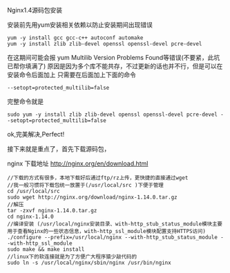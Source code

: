 Nginx1.4源码包安装

安装前先用yum安装相关依赖以防止安装期间出现错误
    
    yum -y install gcc gcc-c++ autoconf automake
    yum -y install zlib zlib-devel openssl openssl-devel pcre-devel
在这期间可能会报 yum Multilib Version Problems Found等错误(不要紧，此坑已帮你填满了)
原因是因为多个库不能共存，不过更新的话也并不行，但是可以在安装命令后面加上
只需要在后面加上下面的命令

    --setopt=protected_multilib=false
完整命令就是

    sudo yum -y install zlib zlib-devel openssl openssl-devel pcre-devel --setopt=protected_multilib=false
ok,完美解决,Perfect!

接下来就是重点了，首先下载源码包，

nginx 下载地址 http://nginx.org/en/download.html

    //下载的方式有很多，本地下载好后通过ftp/rz上传，更快捷的直接通过wget 
    //我一般习惯将下载包统一放置于(/usr/local/src )下便于管理
    cd /usr/local/src 
    sudo wget http://nginx.org/download/nginx-1.14.0.tar.gz
    //解压
    tar -zxvf nginx-1.14.0.tar.gz
    cd nginx-1.14.0
    //编译安装 (/usr/local/nginx安装目录、with-http_stub_status_module模块主要用于查看Nginx的一些状态信息，with-http_ssl_module模块配置支持HTTPS访问)
    ./configure --prefix=/usr/local/nginx --with-http_stub_status_module --with-http_ssl_module
    sudo make && make install
    //linux下的软连接就是为了方便广大程序猿少敲代码的
    sudo ln -s /usr/local/nginx/sbin/nginx /usr/bin/nginx